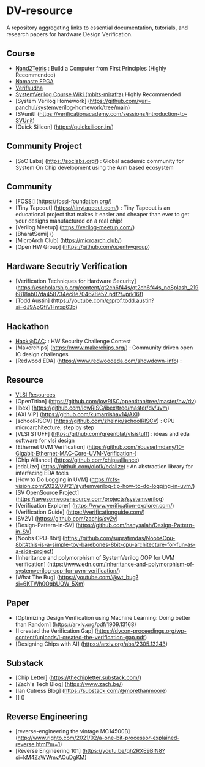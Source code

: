 # DV-resource
A repository aggregating links to essential documentation, tutorials, and research papers for hardware Design Verification.


## Course

*  [Nand2Tetris](www.nand2tetris.org) : Build a Computer from First Principles (Highly Recommended) 
*  [Namaste FPGA](https://namaste-fpga.com/)
*  [Verifsudha](https://youtube.com/@verifsudha5307?si=drDc53asI19bBQhD) 
*  [SystemVerilog Course Wiki (mbits-mirafra)](https://github.com/mbits-mirafra/SystemVerilogCourse/wiki) Highly Recommended
*  [System Verilog Homework] (https://github.com/yuri-panchul/systemverilog-homework/tree/main)
*  [SVunit] (https://verificationacademy.com/sessions/introduction-to-SVUnit)
*  [Quick Silicon] (https://quicksilicon.in/)

## Community Project 

* [SoC Labs] (https://soclabs.org/) : Global academic community for System On Chip development using the Arm based ecosystem

## Community 

* [FOSSi] (https://fossi-foundation.org/)
* [Tiny Tapeout] (https://tinytapeout.com/) : Tiny Tapeout is an educational project that makes it easier and cheaper than ever to get your designs manufactured on a real chip!
* [Verilog Meetup] (https://verilog-meetup.com/)
* [BharatSemi] ()
* [MicroArch Club] (https://microarch.club/)
* [Open HW Group] (https://github.com/openhwgroup)

## Hardware Secutriy Verification 

* [Verification Techniques for Hardware Security] (https://escholarship.org/content/qt2ch6f44s/qt2ch6f44s_noSplash_2196818ab07da458734ec8e704678e52.pdf?t=prk16f)
* [Todd Austin] (https://youtube.com/@prof.todd.austin?si=dJ9ApGfiVHmxp63b)

## Hackathon

* [Hack@DAC](https://www.dac.com/Conference/HackDAC): : HW Security Challenge Contest
* [Makerchips] (https://www.makerchips.org/) : Community driven open IC design challenges
* [Redwood EDA] (https://www.redwoodeda.com/showdown-info) : 

## Resource

* [VLSI Resources](https://vlsiresources.com/frontendvlsi/)
* [OpenTitian] (https://github.com/lowRISC/opentitan/tree/master/hw/dv)
* [Ibex] (https://github.com/lowRISC/ibex/tree/master/dv/uvm)
* [AXI VIP] (https://github.com/kumarrishav14/AXI)
* [schoolRISCV] (https://github.com/zhelnio/schoolRISCV) : CPU microarchitecture, step by step
* [VLSI STUFF] (https://github.com/greenblat/vlsistuff) : ideas and eda software for vlsi design
* [Ethernet UVM Verification] (https://github.com/Youssefmdany/10-Gigabit-Ethernet-MAC-Core-UVM-Verification-)
* [Chip Alliance] (https://github.com/chipsalliance)
* [edaLize] (https://github.com/olofk/edalize) : An abstraction library for interfacing EDA tools
* [How to Do Logging in UVM] (https://cfs-vision.com/2022/09/21/systemverilog-tip-how-to-do-logging-in-uvm/)
* [SV OpenSource Project] (https://awesomeopensource.com/projects/systemverilog)
* [Verification Explorer] (https://www.verification-explorer.com/)
* [Verification Guide] (https://verificationguide.com/)
* [SV2V] (https://github.com/zachjs/sv2v)
* [Design-Pattern-in-SV] (https://github.com/hanysalah/Design-Pattern-in-SV)
* [Noobs CPU-8bit] (https://github.com/supratimdas/NoobsCpu-8bit#this-is-a-simple-toy-barebones-8bit-cpu-architecture-for-fun-as-a-side-project)
* [Inheritance and polymorphism of SystemVerilog OOP for UVM verification] (https://www.edn.com/inheritance-and-polymorphism-of-systemverilog-oop-for-uvm-verification/)
* [What The Bug] (https://youtube.com/@wt_bug?si=6KTWh0OqbUOW_5Xm)

## Paper 

* [Optimizing Design Verification using Machine
Learning: Doing better than Random] (https://arxiv.org/pdf/1909.13168)
* [I created the Verification Gap] (https://dvcon-proceedings.org/wp-content/uploads/i-created-the-verification-gap.pdf) 
* [Designing Chips with AI] (https://arxiv.org/abs/2305.13243)

## Substack 

* [Chip Letter] (https://thechipletter.substack.com/)
* [Zach's Tech Blog] (https://www.zach.be/)
* [Ian Cutress Blog] (https://substack.com/@morethanmoore)
* [] ()

## Reverse Engineering 

* [reverse-engineering the vintage MC14500B] (http://www.righto.com/2021/02/a-one-bit-processor-explained-reverse.html?m=1)
* [Reverse Engineering 101] (https://youtu.be/gh2RXE9BIN8?si=kM4ZaWWmvAOuDgKM)